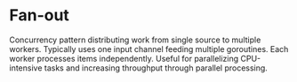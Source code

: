 # Fan-out

Concurrency pattern distributing work from single source to multiple workers. Typically uses one input channel feeding multiple goroutines. Each worker processes items independently. Useful for parallelizing CPU-intensive tasks and increasing throughput through parallel processing.